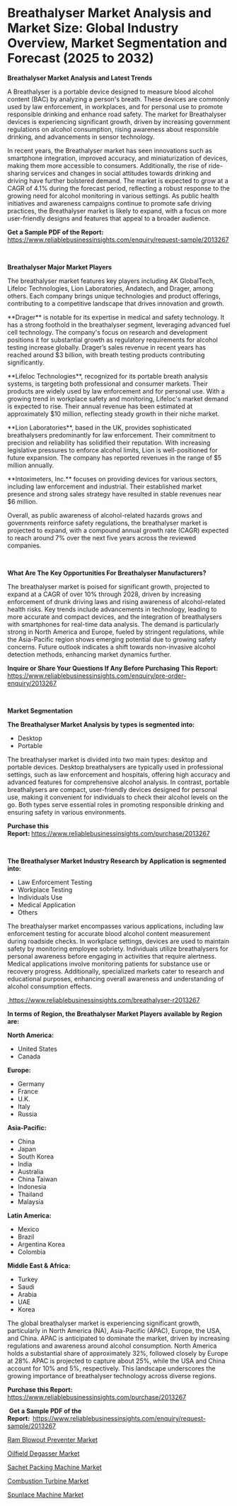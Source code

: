<p><h1>Breathalyser Market Analysis and Market Size: Global Industry Overview, Market Segmentation and Forecast (2025 to 2032)</h1></p><p><strong>Breathalyser Market Analysis and Latest Trends</strong></p>
<p><p>A Breathalyser is a portable device designed to measure blood alcohol content (BAC) by analyzing a person's breath. These devices are commonly used by law enforcement, in workplaces, and for personal use to promote responsible drinking and enhance road safety. The market for Breathalyser devices is experiencing significant growth, driven by increasing government regulations on alcohol consumption, rising awareness about responsible drinking, and advancements in sensor technology.</p><p>In recent years, the Breathalyser market has seen innovations such as smartphone integration, improved accuracy, and miniaturization of devices, making them more accessible to consumers. Additionally, the rise of ride-sharing services and changes in social attitudes towards drinking and driving have further bolstered demand. The market is expected to grow at a CAGR of 4.1% during the forecast period, reflecting a robust response to the growing need for alcohol monitoring in various settings. As public health initiatives and awareness campaigns continue to promote safe driving practices, the Breathalyser market is likely to expand, with a focus on more user-friendly designs and features that appeal to a broader audience.</p></p>
<p><strong>Get a Sample PDF of the Report:&nbsp;</strong> <a href="https://www.reliablebusinessinsights.com/enquiry/request-sample/2013267?utm_campaign=63&utm_medium=2&utm_source=Github&utm_content=ia&utm_term=10042025&utm_id=breathalyser">https://www.reliablebusinessinsights.com/enquiry/request-sample/2013267</a></p>
<p>&nbsp;</p>
<p><strong>Breathalyser Major Market Players</strong></p>
<p><p>The breathalyser market features key players including AK GlobalTech, Lifeloc Technologies, Lion Laboratories, Andatech, and Drager, among others. Each company brings unique technologies and product offerings, contributing to a competitive landscape that drives innovation and growth.</p><p>**Drager** is notable for its expertise in medical and safety technology. It has a strong foothold in the breathalyser segment, leveraging advanced fuel cell technology. The company's focus on research and development positions it for substantial growth as regulatory requirements for alcohol testing increase globally. Drager’s sales revenue in recent years has reached around $3 billion, with breath testing products contributing significantly.</p><p>**Lifeloc Technologies**, recognized for its portable breath analysis systems, is targeting both professional and consumer markets. Their products are widely used by law enforcement and for personal use. With a growing trend in workplace safety and monitoring, Lifeloc's market demand is expected to rise. Their annual revenue has been estimated at approximately $10 million, reflecting steady growth in their niche market.</p><p>**Lion Laboratories**, based in the UK, provides sophisticated breathalysers predominantly for law enforcement. Their commitment to precision and reliability has solidified their reputation. With increasing legislative pressures to enforce alcohol limits, Lion is well-positioned for future expansion. The company has reported revenues in the range of $5 million annually.</p><p>**Intoximeters, Inc.** focuses on providing devices for various sectors, including law enforcement and industrial. Their established market presence and strong sales strategy have resulted in stable revenues near $6 million. </p><p>Overall, as public awareness of alcohol-related hazards grows and governments reinforce safety regulations, the breathalyser market is projected to expand, with a compound annual growth rate (CAGR) expected to reach around 7% over the next five years across the reviewed companies.</p></p>
<p>&nbsp;</p>
<p><strong>What Are The Key Opportunities For Breathalyser Manufacturers?</strong></p>
<p><p>The breathalyser market is poised for significant growth, projected to expand at a CAGR of over 10% through 2028, driven by increasing enforcement of drunk driving laws and rising awareness of alcohol-related health risks. Key trends include advancements in technology, leading to more accurate and compact devices, and the integration of breathalysers with smartphones for real-time data analysis. The demand is particularly strong in North America and Europe, fueled by stringent regulations, while the Asia-Pacific region shows emerging potential due to growing safety concerns. Future outlook indicates a shift towards non-invasive alcohol detection methods, enhancing market dynamics further.</p></p>
<p><strong>Inquire or Share Your Questions If Any Before Purchasing This Report:</strong> <a href="https://www.reliablebusinessinsights.com/enquiry/pre-order-enquiry/2013267?utm_campaign=63&utm_medium=2&utm_source=Github&utm_content=ia&utm_term=10042025&utm_id=breathalyser">https://www.reliablebusinessinsights.com/enquiry/pre-order-enquiry/2013267</a></p>
<p>&nbsp;</p>
<p><strong>Market Segmentation</strong></p>
<p><strong>The Breathalyser Market Analysis by types is segmented into:</strong></p>
<p><ul><li>Desktop</li><li>Portable</li></ul></p>
<p><p>The breathalyser market is divided into two main types: desktop and portable devices. Desktop breathalysers are typically used in professional settings, such as law enforcement and hospitals, offering high accuracy and advanced features for comprehensive alcohol analysis. In contrast, portable breathalysers are compact, user-friendly devices designed for personal use, making it convenient for individuals to check their alcohol levels on the go. Both types serve essential roles in promoting responsible drinking and ensuring safety in various environments.</p></p>
<p><strong>Purchase this Report:&nbsp;</strong><a href="https://www.reliablebusinessinsights.com/purchase/2013267?utm_campaign=63&utm_medium=2&utm_source=Github&utm_content=ia&utm_term=10042025&utm_id=breathalyser">https://www.reliablebusinessinsights.com/purchase/2013267</a></p>
<p>&nbsp;</p>
<p><strong>The Breathalyser Market Industry Research by Application is segmented into:</strong></p>
<p><ul><li>Law Enforcement Testing</li><li>Workplace Testing</li><li>Individuals Use</li><li>Medical Application</li><li>Others</li></ul></p>
<p><p>The breathalyser market encompasses various applications, including law enforcement testing for accurate blood alcohol content measurement during roadside checks. In workplace settings, devices are used to maintain safety by monitoring employee sobriety. Individuals utilize breathalysers for personal awareness before engaging in activities that require alertness. Medical applications involve monitoring patients for substance use or recovery progress. Additionally, specialized markets cater to research and educational purposes, enhancing overall awareness and understanding of alcohol consumption effects.</p></p>
<p><a href="https://www.reliablebusinessinsights.com/breathalyser-r2013267?utm_campaign=63&utm_medium=2&utm_source=Github&utm_content=ia&utm_term=10042025&utm_id=breathalyser">&nbsp;https://www.reliablebusinessinsights.com/breathalyser-r2013267</a></p>
<p><strong>In terms of Region, the Breathalyser Market Players available by Region are:</strong></p>
<p>
    <p> <strong> North America: </strong>
        <ul>
            <li>United States</li>
            <li>Canada</li>
        </ul>
        </p> 
    <p> <strong> Europe: </strong>
        <ul>
            <li>Germany</li>
            <li>France</li>
            <li>U.K.</li>
            <li>Italy</li>
            <li>Russia</li>
        </ul>
        </p> 
    <p> <strong> Asia-Pacific: </strong>
        <ul>
            <li>China</li>
            <li>Japan</li>
            <li>South Korea</li>
            <li>India</li>
            <li>Australia</li>
            <li>China Taiwan</li>
            <li>Indonesia</li>
            <li>Thailand</li>
            <li>Malaysia</li>
        </ul>
        </p> 
    <p> <strong> Latin America: </strong>
        <ul>
            <li>Mexico</li>
            <li>Brazil</li>
            <li>Argentina Korea</li>
            <li>Colombia</li>
        </ul>
        </p> 
    <p> <strong> Middle East & Africa: </strong>
        <ul>
            <li>Turkey</li>
            <li>Saudi</li>
            <li>Arabia</li>
            <li>UAE</li>
            <li>Korea</li>
        </ul>
    </p>
    </p>
<p><p>The global breathalyser market is experiencing significant growth, particularly in North America (NA), Asia-Pacific (APAC), Europe, the USA, and China. APAC is anticipated to dominate the market, driven by increasing regulations and awareness around alcohol consumption. North America holds a substantial share of approximately 32%, followed closely by Europe at 28%. APAC is projected to capture about 25%, while the USA and China account for 10% and 5%, respectively. This landscape underscores the growing importance of breathalyser technology across diverse regions.</p></p>
<p><strong>Purchase this Report: </strong><a href="https://www.reliablebusinessinsights.com/purchase/2013267?utm_campaign=63&utm_medium=2&utm_source=Github&utm_content=ia&utm_term=10042025&utm_id=breathalyser">https://www.reliablebusinessinsights.com/purchase/2013267</a></p>
<p>&nbsp;<strong>Get a Sample PDF of the Report:&nbsp;&nbsp;</strong><a href="https://www.reliablebusinessinsights.com/enquiry/request-sample/2013267?utm_campaign=63&utm_medium=2&utm_source=Github&utm_content=ia&utm_term=10042025&utm_id=breathalyser">https://www.reliablebusinessinsights.com/enquiry/request-sample/2013267</a></p>
<p><strong></strong></p>
<p><p><a href="https://github.com/syiqvanyo/Market-Research-Report-List-1/blob/main/ram-blowout-preventer-market.md?utm_campaign=63&utm_medium=2&utm_source=Github&utm_content=ia&utm_term=10042025&utm_id=breathalyser">Ram Blowout Preventer Market</a></p><p><a href="https://github.com/yepezkommakp/Market-Research-Report-List-1/blob/main/oilfield-degasser-market.md?utm_campaign=63&utm_medium=2&utm_source=Github&utm_content=ia&utm_term=10042025&utm_id=breathalyser">Oilfield Degasser Market</a></p><p><a href="https://github.com/warshatulang0/Market-Research-Report-List-1/blob/main/sachet-packing-machine-market.md?utm_campaign=63&utm_medium=2&utm_source=Github&utm_content=ia&utm_term=10042025&utm_id=breathalyser">Sachet Packing Machine Market</a></p><p><a href="https://github.com/minakibanov/Market-Research-Report-List-1/blob/main/combustion-turbine-market.md?utm_campaign=63&utm_medium=2&utm_source=Github&utm_content=ia&utm_term=10042025&utm_id=breathalyser">Combustion Turbine Market</a></p><p><a href="https://github.com/kryshaprilbb/Market-Research-Report-List-1/blob/main/spunlace-machine-market.md?utm_campaign=63&utm_medium=2&utm_source=Github&utm_content=ia&utm_term=10042025&utm_id=breathalyser">Spunlace Machine Market</a></p></p>